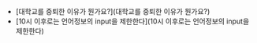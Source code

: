 - [대학교를 중퇴한 이유가 뭔가요?](대학교를 중퇴한 이유가 뭔가요?)
- [10시 이후로는 언어정보의 input을 제한한다](10시 이후로는 언어정보의 input을 제한한다)
